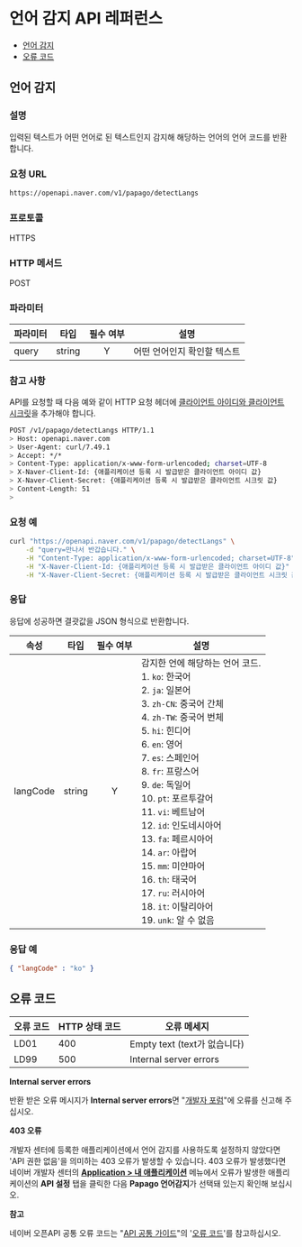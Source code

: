 # 언어 감지 API 레퍼런스

- [언어 감지](#언어-감지)
- [오류 코드](#오류-코드)

## 언어 감지

### 설명

입력된 텍스트가 어떤 언어로 된 텍스트인지 감지해 해당하는 언어의 언어 코드를 반환합니다.

### 요청 URL

```sh
https://openapi.naver.com/v1/papago/detectLangs
```

### 프로토콜

HTTPS

### HTTP 메서드

POST

### 파라미터

|파라미터|타입|필수 여부|설명|
|---|---|:-:|----|
|query|string|Y|어떤 언어인지 확인할 텍스트|

### 참고 사항

API를 요청할 때 다음 예와 같이 HTTP 요청 헤더에 [클라이언트 아이디와 클라이언트 시크릿](https://developers.naver.com/docs/common/openapiguide/appregister.md#클라이언트-아이디와-클라이언트-시크릿-확인)을 추가해야 합니다.

```sh
POST /v1/papago/detectLangs HTTP/1.1
> Host: openapi.naver.com
> User-Agent: curl/7.49.1
> Accept: */*
> Content-Type: application/x-www-form-urlencoded; charset=UTF-8
> X-Naver-Client-Id: {애플리케이션 등록 시 발급받은 클라이언트 아이디 값}
> X-Naver-Client-Secret: {애플리케이션 등록 시 발급받은 클라이언트 시크릿 값}
> Content-Length: 51
>
```

### 요청 예

```sh
curl "https://openapi.naver.com/v1/papago/detectLangs" \
    -d "query=만나서 반갑습니다." \
    -H "Content-Type: application/x-www-form-urlencoded; charset=UTF-8" \
    -H "X-Naver-Client-Id: {애플리케이션 등록 시 발급받은 클라이언트 아이디 값}" \
    -H "X-Naver-Client-Secret: {애플리케이션 등록 시 발급받은 클라이언트 시크릿 값}" -v
```

### 응답

응답에 성공하면 결괏값을 JSON 형식으로 반환합니다.

|속성|타입|필수 여부|설명|
|---|---|:-:|----|
|langCode|string|Y|감지한 언에 해당하는 언어 코드.<br />1. `ko`: 한국어<br />2. `ja`: 일본어<br />3. `zh-CN`: 중국어 간체<br />4. `zh-TW`: 중국어 번체<br />5. `hi`: 힌디어<br />6. `en`: 영어<br />7. `es`: 스페인어<br />8. `fr`: 프랑스어<br />9. `de`: 독일어<br />10. `pt`: 포르투갈어<br />11. `vi`: 베트남어<br />12. `id`: 인도네시아어<br />13. `fa`: 페르시아어<br />14. `ar`: 아랍어<br />15. `mm`: 미얀마어<br />16. `th`: 태국어<br />17. `ru`: 러시아어<br />18. `it`: 이탈리아어<br />19. `unk`: 알 수 없음<br />|

### 응답 예

```json
{ "langCode" : "ko" }
```

## 오류 코드

|오류 코드|HTTP 상태 코드|오류 메세지|
|---|---|----|
|LD01|400|Empty text (text가 없습니다)|
|LD99|500|Internal server errors|
 
<div class="note"><p><strong>Internal server errors</strong></p>
<p>반환 받은 오류 메시지가 <strong>Internal server errors</strong>면 "<a href="https://developers.naver.com/forum" target="_blank">개발자 포럼</a>"에 오류를 신고해 주십시오.</p>
</div>

<div class="note"><p><strong>403 오류</strong></p>
<p>개발자 센터에 등록한 애플리케이션에서 언어 감지를 사용하도록 설정하지 않았다면 'API 권한 없음'을 의미하는 403 오류가 발생할 수 있습니다. 403 오류가 발생했다면 네이버 개발자 센터의 <strong><a href="https://developers.naver.com/apps/#/list" target="_blank">Application &gt; 내 애플리케이션</a></strong> 메뉴에서 오류가 발생한 애플리케이션의 <strong>API 설정</strong> 탭을 클릭한 다음 <strong>Papago 언어감지</strong>가 선택돼 있는지 확인해 보십시오.</p>
</div>

<div class="info"><p><strong>참고</strong></p>
<p>네이버 오픈API 공통 오류 코드는 "<a href="https://developers.naver.com/docs/common/openapiguide/" target="_blank">API 공통 가이드</a>"의 '<a href="https://developers.naver.com/docs/common/openapiguide/errorcode.md" target="_blank">오류 코드</a>'를 참고하십시오.</p>
</div>
